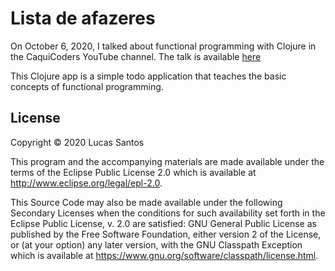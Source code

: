 # Lista de afazeres

On October 6, 2020, I talked about functional programming with Clojure in the CaquiCoders YouTube channel.
The talk is available [here](https://www.youtube.com/watch?v=ORcTVFDxAUU)

This Clojure app is a simple todo application that teaches the basic concepts of functional programming.

## License

Copyright © 2020 Lucas Santos

This program and the accompanying materials are made available under the
terms of the Eclipse Public License 2.0 which is available at
http://www.eclipse.org/legal/epl-2.0.

This Source Code may also be made available under the following Secondary
Licenses when the conditions for such availability set forth in the Eclipse
Public License, v. 2.0 are satisfied: GNU General Public License as published by
the Free Software Foundation, either version 2 of the License, or (at your
option) any later version, with the GNU Classpath Exception which is available
at https://www.gnu.org/software/classpath/license.html.
